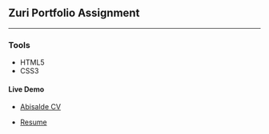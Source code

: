 ## Zuri Portfolio Assignment

<hr>

### Tools

-   HTML5
-   CSS3

#### Live Demo

-   [Abisalde CV](https://abisalde-resume-hng.netlify.app)

-   [Resume](https://i.imgur.com/B6B5Qhc.png)
